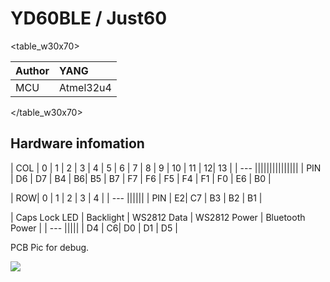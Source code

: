 # YD60BLE / Just60

<table_w30x70>

|Author |YANG |
|:--- |:--- |
|MCU|Atmel32u4|

</table_w30x70>


## Hardware infomation

| COL | 0 | 1 | 2 | 3 | 4 | 5 | 6 | 7 | 8 | 9 | 10 | 11 | 12| 13 |
| --- |||||||||||||||
| PIN | D6 | D7 | B4 | B6| B5 | B7 | F7 | F6 | F5 | F4 | F1 | F0 | E6 | B0 |

| ROW| 0 | 1 | 2 | 3 | 4 |
| --- ||||||
| PIN | E2| C7 | B3 | B2 | B1 |

| Caps Lock LED | Backlight | WS2812 Data | WS2812 Power | Bluetooth Power |
| --- |||||
| D4 | C6| D0 | D1 | D5 |


PCB Pic for debug.

![](assets/yd60ble_pcb_check.png)




